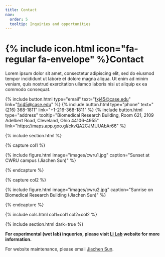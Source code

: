 ```yaml
---
title: Contact
nav:
  order: 5
  tooltip: Inquiries and opportunities
---
```


# {% include icon.html icon="fa-regular fa-envelope" %}Contact

Lorem ipsum dolor sit amet, consectetur adipiscing elit, sed do eiusmod tempor
incididunt ut labore et dolore magna aliqua. Ut enim ad minim veniam, quis
nostrud exercitation ullamco laboris nisi ut aliquip ex ea commodo consequat.

{%
  include button.html
  type="email"
  text="fxj45@case.edu"
  link="fxj45@case.edu"
%}
{%
  include button.html
  type="phone"
  text="(216) 368-1811"
  link="+1-216-368-1811"
%}
{%
  include button.html
  type="address"
  tooltip="Biomedical Research Building, Room 621, 2109 Adelbert Road, Cleveland, Ohio 44106-4955"
  link="https://maps.app.goo.gl/ckvQA2CJMUUAbAr66"
%}

{% include section.html %}

{% capture col1 %}

{%
  include figure.html
  image="images/cwru1.jpg"
  caption="Sunset at CWRU campus (Jiachen Sun)"
%}

{% endcapture %}

{% capture col2 %}

{%
  include figure.html
  image="images/cwru2.jpg"
  caption="Sunrise on Biomedical Research Building (Jiachen Sun)"
%}

{% endcapture %}

{% include cols.html col1=col1 col2=col2 %}

{% include section.html dark=true %}

**For experimental (wet lab) inqueries, please visit [Li Lab](https://yanlilab.com) website for more information.**

For website maintenance, please email [Jiachen Sun](mailto:jxs2269@case.edu).
